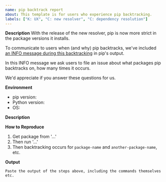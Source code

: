 ```yaml
---
name: pip backtrack report
about: This template is for users who experience pip backtracking.
labels: ["K: UX", "C: new resolver", "C: dependency resolution"]
---
```


**Description**
With the release of the new resolver, pip is now more strict in the package versions it installs.

To communicate to users when (and why) pip backtracks, we've included [an INFO message during this backtracking](https://github.com/pypa/pip/issues/8975) in pip's output.

In this INFO message we ask users to file an issue about what packages pip backtracks on, how many times it occurs.

We'd appreciate if you answer these questions for us.

**Environment**

* pip version:
* Python version:
* OS:

<!-- Feel free to add more information about your environment here -->

**Description**
<!-- A short and concise description of why this backtracking occurred. -->

**How to Reproduce**
<!-- Describe the steps to reproduce this backtracking. -->

1. Get package from '...'
2. Then run '...'
3. Then backtracking occurs for `package-name` and `another-package-name`, etc.

**Output**
<!-- ``Most helpful is output that shows:
- what package you are installing when pip backtracks
- the multiple versions of packages that pip tries to install
- how many times does pip download those packages -->

```
Paste the output of the steps above, including the commands themselves etc.
```
